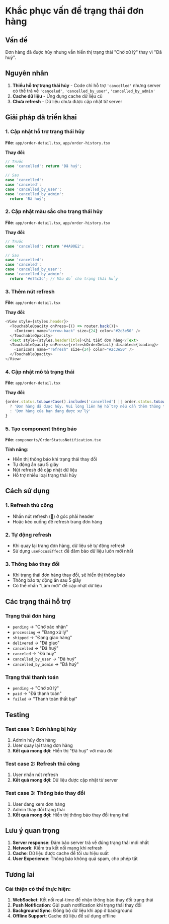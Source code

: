 # Khắc phục vấn đề trạng thái đơn hàng

## Vấn đề
Đơn hàng đã được hủy nhưng vẫn hiển thị trạng thái "Chờ xử lý" thay vì "Đã huỷ".

## Nguyên nhân
1. **Thiếu hỗ trợ trạng thái hủy** - Code chỉ hỗ trợ `'cancelled'` nhưng server có thể trả về `'canceled'`, `'cancelled_by_user'`, `'cancelled_by_admin'`
2. **Cache dữ liệu** - Ứng dụng cache dữ liệu cũ
3. **Chưa refresh** - Dữ liệu chưa được cập nhật từ server

## Giải pháp đã triển khai

### 1. Cập nhật hỗ trợ trạng thái hủy
**File**: `app/order-detail.tsx`, `app/order-history.tsx`

**Thay đổi**:
```typescript
// Trước
case 'cancelled': return 'Đã huỷ';

// Sau
case 'cancelled':
case 'canceled':
case 'cancelled_by_user':
case 'cancelled_by_admin':
  return 'Đã huỷ';
```

### 2. Cập nhật màu sắc cho trạng thái hủy
**File**: `app/order-detail.tsx`, `app/order-history.tsx`

**Thay đổi**:
```typescript
// Trước
case 'cancelled': return '#4A90E2';

// Sau
case 'cancelled':
case 'canceled':
case 'cancelled_by_user':
case 'cancelled_by_admin':
  return '#e74c3c'; // Màu đỏ cho trạng thái hủy
```

### 3. Thêm nút refresh
**File**: `app/order-detail.tsx`

**Thay đổi**:
```typescript
<View style={styles.header}>
  <TouchableOpacity onPress={() => router.back()}>
    <Ionicons name="arrow-back" size={24} color="#2c3e50" />
  </TouchableOpacity>
  <Text style={styles.headerTitle}>Chi tiết đơn hàng</Text>
  <TouchableOpacity onPress={refreshOrderDetail} disabled={loading}>
    <Ionicons name="refresh" size={24} color="#2c3e50" />
  </TouchableOpacity>
</View>
```

### 4. Cập nhật mô tả trạng thái
**File**: `app/order-detail.tsx`

**Thay đổi**:
```typescript
{order.status.toLowerCase().includes('cancelled') || order.status.toLowerCase().includes('canceled')
  ? 'Đơn hàng đã được hủy. Vui lòng liên hệ hỗ trợ nếu cần thêm thông tin.'
  : 'Đơn hàng của bạn đang được xử lý'
}
```

### 5. Tạo component thông báo
**File**: `components/OrderStatusNotification.tsx`

**Tính năng**:
- Hiển thị thông báo khi trạng thái thay đổi
- Tự động ẩn sau 5 giây
- Nút refresh để cập nhật dữ liệu
- Hỗ trợ nhiều loại trạng thái hủy

## Cách sử dụng

### 1. Refresh thủ công
- Nhấn nút refresh (🔄) ở góc phải header
- Hoặc kéo xuống để refresh trang đơn hàng

### 2. Tự động refresh
- Khi quay lại trang đơn hàng, dữ liệu sẽ tự động refresh
- Sử dụng `useFocusEffect` để đảm bảo dữ liệu luôn mới nhất

### 3. Thông báo thay đổi
- Khi trạng thái đơn hàng thay đổi, sẽ hiển thị thông báo
- Thông báo tự động ẩn sau 5 giây
- Có thể nhấn "Làm mới" để cập nhật dữ liệu

## Các trạng thái hỗ trợ

### Trạng thái đơn hàng
- `pending` → "Chờ xác nhận"
- `processing` → "Đang xử lý"
- `shipped` → "Đang giao hàng"
- `delivered` → "Đã giao"
- `cancelled` → "Đã huỷ"
- `canceled` → "Đã huỷ"
- `cancelled_by_user` → "Đã huỷ"
- `cancelled_by_admin` → "Đã huỷ"

### Trạng thái thanh toán
- `pending` → "Chờ xử lý"
- `paid` → "Đã thanh toán"
- `failed` → "Thanh toán thất bại"

## Testing

### Test case 1: Đơn hàng bị hủy
1. Admin hủy đơn hàng
2. User quay lại trang đơn hàng
3. **Kết quả mong đợi**: Hiển thị "Đã huỷ" với màu đỏ

### Test case 2: Refresh thủ công
1. User nhấn nút refresh
2. **Kết quả mong đợi**: Dữ liệu được cập nhật từ server

### Test case 3: Thông báo thay đổi
1. User đang xem đơn hàng
2. Admin thay đổi trạng thái
3. **Kết quả mong đợi**: Hiển thị thông báo thay đổi trạng thái

## Lưu ý quan trọng

1. **Server response**: Đảm bảo server trả về đúng trạng thái mới nhất
2. **Network**: Kiểm tra kết nối mạng khi refresh
3. **Cache**: Dữ liệu được cache để tối ưu hiệu suất
4. **User Experience**: Thông báo không quá spam, cho phép tắt

## Tương lai

### Cải thiện có thể thực hiện:
1. **WebSocket**: Kết nối real-time để nhận thông báo thay đổi trạng thái
2. **Push Notification**: Gửi push notification khi trạng thái thay đổi
3. **Background Sync**: Đồng bộ dữ liệu khi app ở background
4. **Offline Support**: Cache dữ liệu để sử dụng offline 